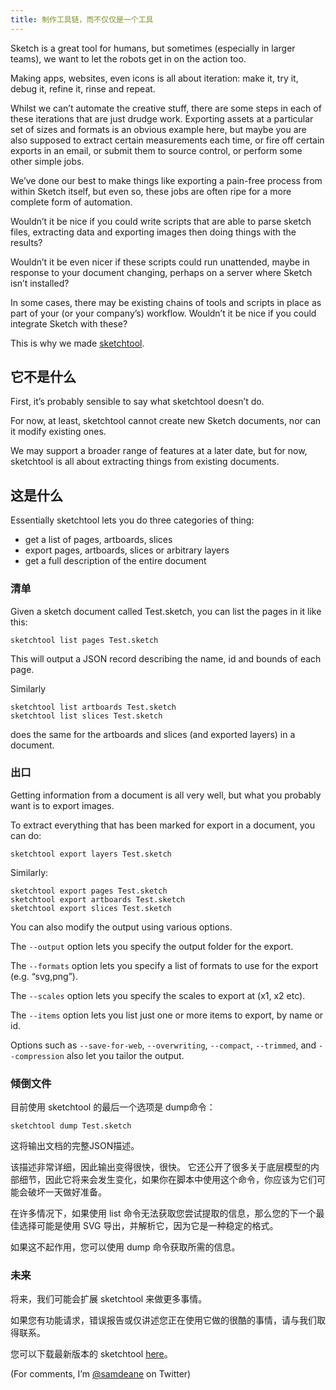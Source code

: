 ```yaml
---
title: 制作工具链，而不仅仅是一个工具
---
```


Sketch is a great tool for humans, but sometimes (especially in larger teams), we want to let the robots get in on the action too.

Making apps, websites, even icons is all about iteration: make it, try it, debug it, refine it, rinse and repeat.

Whilst we can’t automate the creative stuff, there are some steps in each of these iterations that are just drudge work. Exporting assets at a particular set of sizes and formats is an obvious example here, but maybe you are also supposed to extract certain measurements each time, or fire off certain exports in an email, or submit them to source control, or perform some other simple jobs.

We’ve done our best to make things like exporting a pain-free process from within Sketch itself, but even so, these jobs are often ripe for a more complete form of automation.

Wouldn’t it be nice if you could write scripts that are able to parse sketch files, extracting data and exporting images then doing things with the results?

Wouldn’t it be even nicer if these scripts could run unattended, maybe in response to your document changing, perhaps on a server where Sketch isn’t installed?

In some cases, there may be existing chains of tools and scripts in place as part of your (or your company’s) workflow. Wouldn’t it be nice if you could integrate Sketch with these?

This is why we made [sketchtool](http://www.sketchapp.com/tool/).

## 它不是什么

First, it’s probably sensible to say what sketchtool doesn’t do.

For now, at least, sketchtool cannot create new Sketch documents, nor can it modify existing ones.

We may support a broader range of features at a later date, but for now, sketchtool is all about extracting things from existing documents.

## 这是什么

Essentially sketchtool lets you do three categories of thing:

- get a list of pages, artboards, slices
- export pages, artboards, slices or arbitrary layers
- get a full description of the entire document

### 清单

Given a sketch document called Test.sketch, you can list the pages in it like this:

```
sketchtool list pages Test.sketch
```

This will output a JSON record describing the name, id and bounds of each page.

Similarly

```
sketchtool list artboards Test.sketch
sketchtool list slices Test.sketch
```

does the same for the artboards and slices (and exported layers) in a document.

### 出口

Getting information from a document is all very well, but what you probably want is to export images.

To extract everything that has been marked for export in a document, you can do:

```
sketchtool export layers Test.sketch
```

Similarly:

```
sketchtool export pages Test.sketch
sketchtool export artboards Test.sketch
sketchtool export slices Test.sketch
```

You can also modify the output using various options.

The `--output` option lets you specify the output folder for the export.

The `--formats` option lets you specify a list of formats to use for the export (e.g. “svg,png”).

The `--scales` option lets you specify the scales to export at (x1, x2 etc).

The `--items` option lets you list just one or more items to export, by name or id.

Options such as `--save-for-web`, `--overwriting`, `--compact`, `--trimmed`, and `--compression` also let you tailor the output.

### 倾倒文件

目前使用 sketchtool 的最后一个选项是 dump命令：

```
sketchtool dump Test.sketch
```

这将输出文档的完整JSON描述。

该描述非常详细，因此输出变得很快，很快。 它还公开了很多关于底层模型的内部细节，因此它将来会发生变化，如果你在脚本中使用这个命令，你应该为它们可能会破坏一天做好准备。

在许多情况下，如果使用 list 命令无法获取您尝试提取的信息，那么您的下一个最佳选择可能是使用 SVG 导出，并解析它，因为它是一种稳定的格式。

如果这不起作用，您可以使用 dump 命令获取所需的信息。

### 未来

将来，我们可能会扩展 sketchtool 来做更多事情。

如果您有功能请求，错误报告或仅讲述您正在使用它做的很酷的事情，请与我们取得联系。

您可以下载最新版本的 sketchtool [here](http://www.sketchapp.com/tool/)。

(For comments, I’m [@samdeane](https://twitter.com/samdeane) on Twitter)